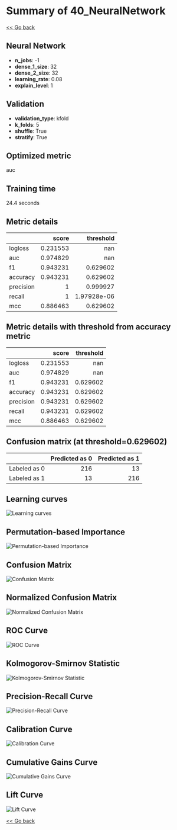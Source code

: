 # Summary of 40_NeuralNetwork

[<< Go back](../README.md)


## Neural Network
- **n_jobs**: -1
- **dense_1_size**: 32
- **dense_2_size**: 32
- **learning_rate**: 0.08
- **explain_level**: 1

## Validation
 - **validation_type**: kfold
 - **k_folds**: 5
 - **shuffle**: True
 - **stratify**: True

## Optimized metric
auc

## Training time

24.4 seconds

## Metric details
|           |    score |     threshold |
|:----------|---------:|--------------:|
| logloss   | 0.231553 | nan           |
| auc       | 0.974829 | nan           |
| f1        | 0.943231 |   0.629602    |
| accuracy  | 0.943231 |   0.629602    |
| precision | 1        |   0.999927    |
| recall    | 1        |   1.97928e-06 |
| mcc       | 0.886463 |   0.629602    |


## Metric details with threshold from accuracy metric
|           |    score |   threshold |
|:----------|---------:|------------:|
| logloss   | 0.231553 |  nan        |
| auc       | 0.974829 |  nan        |
| f1        | 0.943231 |    0.629602 |
| accuracy  | 0.943231 |    0.629602 |
| precision | 0.943231 |    0.629602 |
| recall    | 0.943231 |    0.629602 |
| mcc       | 0.886463 |    0.629602 |


## Confusion matrix (at threshold=0.629602)
|              |   Predicted as 0 |   Predicted as 1 |
|:-------------|-----------------:|-----------------:|
| Labeled as 0 |              216 |               13 |
| Labeled as 1 |               13 |              216 |

## Learning curves
![Learning curves](learning_curves.png)

## Permutation-based Importance
![Permutation-based Importance](permutation_importance.png)
## Confusion Matrix

![Confusion Matrix](confusion_matrix.png)


## Normalized Confusion Matrix

![Normalized Confusion Matrix](confusion_matrix_normalized.png)


## ROC Curve

![ROC Curve](roc_curve.png)


## Kolmogorov-Smirnov Statistic

![Kolmogorov-Smirnov Statistic](ks_statistic.png)


## Precision-Recall Curve

![Precision-Recall Curve](precision_recall_curve.png)


## Calibration Curve

![Calibration Curve](calibration_curve_curve.png)


## Cumulative Gains Curve

![Cumulative Gains Curve](cumulative_gains_curve.png)


## Lift Curve

![Lift Curve](lift_curve.png)



[<< Go back](../README.md)
